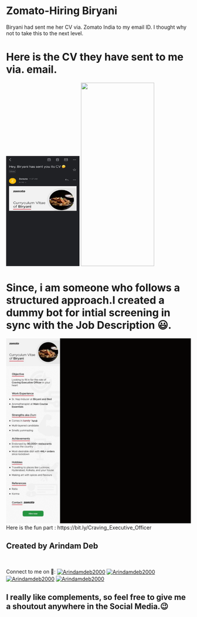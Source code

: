 # Zomato-Hiring Biryani
Biryani had sent me her CV via. Zomato India to my email ID.
I thought why not to take this to the next level.

# Here is the CV they have sent to me via. email.

<img src="Biryani.jpeg" height="300" width="200" />
</div>
<img src="https://pbs.twimg.com/media/Eg2IDohU0AANB4b?format=jpg&name=large" height="500" width="200" />
</div>

# Since, i am someone who follows a structured approach.I created a dummy bot for intial screening in sync with the Job Description 😃.
<img src="Biryani hiring cycle.gif" height="undefined" width="1000" />
</div>
Here is the fun part : https://bit.ly/Craving_Executive_Officer

## Created by Arindam Deb
<br />
<p align="left">Connect to me on 🔗:
<a href="https://twitter.com/Arindamdeb3000" target="blank"><img align="center" src="https://cdn.jsdelivr.net/npm/simple-icons@3.0.1/icons/twitter.svg" alt="Arindamdeb2000" height="20" width="20" /></a>
<a href="https://linkedin.com/in/arindamdeb" target="blank"><img align="center" src="https://cdn.jsdelivr.net/npm/simple-icons@3.0.1/icons/linkedin.svg" alt="Arindamdeb2000" height="20" width="20" /></a>
<a href="https://fb.com/Arindamdeb3000" target="blank"><img align="center" src="https://cdn.jsdelivr.net/npm/simple-icons@3.0.1/icons/facebook.svg" alt="Arindamdeb2000" height="20" width="20" /></a>
<a href="https://instagram.com/Arindamdeb3000" target="blank"><img align="center" src="https://cdn.jsdelivr.net/npm/simple-icons@3.0.1/icons/instagram.svg" alt="Arindamdeb2000" height="20" width="20" /></a>
</p>

## I really like complements, so feel free to give me a shoutout anywhere in the Social Media.😉
